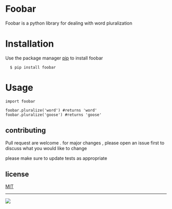 # **Foobar**

Foobar is a python library for dealing with word pluralization

# **Installation**

  Use the package manager [pip](https://pip.pypa.io/en/stable/cli/pip_install/) to install foobar

```
  $ pip install foobar
```

# **Usage**
  ```
  import foobar
  
  foobar.pluralize('word') #returns 'word'
  foobar.pluralize('goose') #returns 'goose'

```

## **contributing**

   Pull request are welcome . for major changes , please open an issue first to discuss what you would like to change 

   please make sure to update tests as appropriate

## **license** 

 [MIT](https://opensource.org/licenses/MIT)




****
![](https://pbs.twimg.com/media/Eu7oCq2WQAEyVnt.png)

 
